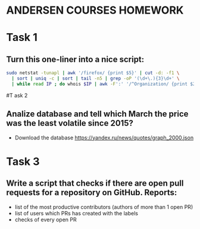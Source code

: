 # ANDERSEN COURSES HOMEWORK


# Task 1
## Turn this one-liner into a nice script:
```sh
sudo netstat -tunapl | awk '/firefox/ {print $5}' | cut -d: -f1 \
  | sort | uniq -c | sort | tail -n5 | grep -oP '(\d+\.){3}\d+' \
  | while read IP ; do whois $IP | awk -F':' '/^Organization/ {print $2}' ; done
```


#T ask 2
## Analize database and tell which March the price was the least volatile since 2015?
* Download the database https://yandex.ru/news/quotes/graph_2000.json


# Task 3
## Write a script that checks if there are open pull requests for a repository on GitHub. Reports:
* list of the most productive contributors (authors of more than 1 open PR)
* list of users which PRs has created with the labels
* checks of every open PR
